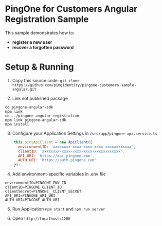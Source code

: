 # PingOne for Customers Angular Registration Sample

This sample demonstrates how to:
 - **register a new user**
 - **recover a forgotten password**

# Setup & Running
1. Copy this source code: `git clone https://github.com/pingidentity/pingone-customers-sample-angular.git`

2. Link not published package

```
cd pingone-angular-sdk
npm link
cd ../pingone-angular-registration
npm link pingone-angular-sdk
npm install
```

3. Configure your Application Settings in `/src/app/pingone-api.service.ts` 

```js
    this.pingApiClient = new ApiClient({
      environmentID: 'xxxxxxxx-xxxx-xxxx-xxxx-xxxxxxxxxxxx',
      clientID: 'xxxxxxxx-xxxx-xxxx-xxxx-xxxxxxxxxxxx',
      API_URI: 'https://api.pingone.com',
      AUTH_URI: 'https://auth.pingone.com'
    });
```

4. Add environment-specific variables in .env file

```properties
environmentID=PINGONE_ENV_ID
clientID=PINGONE_CLIENT_ID
clientSecret=PINGONE__CLIENT_SECRET
API_URI=PINGONE_API_URI
AUTH_URI=PINGONE_AUTH_URI
```

5. Run Application `npm start` and `npm run server`

6. Open `http://localhost:4200`
